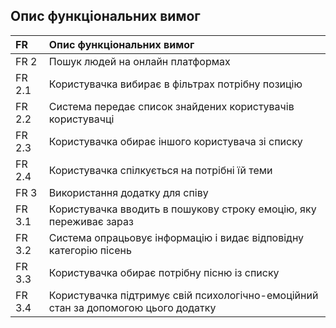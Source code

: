 ## Опис функціональних вимог

|FR | Опис функціональних вимог | 
|:-------|:------------|
|FR 2    | Пошук людей на онлайн платформах   | 
|FR 2.1| Користувачка вибирає в фільтрах потрібну позицію|
|FR 2.2 | Система передає список знайдених користувачів користувачці|  
|FR 2.3|Користувачка обирає іншого користувача зі списку |
|FR 2.4|Користувачка спілкується на потрібні їй теми |
|FR 3    | Використання додатку для співу  | 
|FR 3.1| Користувачка вводить в пошукову строку емоцію, яку переживає зараз|
|FR 3.2 | Система опрацьовує інформацію і видає відповідну категорію пісень|  
|FR 3.3|Користувачка обирає  потрібну пісню із списку |
|FR 3.4|Користувачка підтримує свій психологічно-емоційний стан за допомогою цього додатку |
